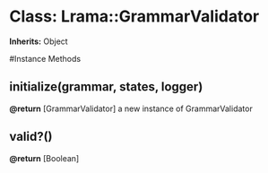 # Class: Lrama::GrammarValidator
**Inherits:** Object
    




#Instance Methods
## initialize(grammar, states, logger) [](#method-i-initialize)

**@return** [GrammarValidator] a new instance of GrammarValidator

## valid?() [](#method-i-valid?)

**@return** [Boolean] 

